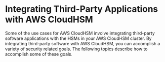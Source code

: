 # Integrating Third\-Party Applications with AWS CloudHSM<a name="third-party-applications"></a>

Some of the use cases for AWS CloudHSM involve integrating third\-party software applications with the HSMs in your AWS CloudHSM cluster\. By integrating third\-party software with AWS CloudHSM, you can accomplish a variety of security related goals\. The following topics describe how to accomplish some of these goals\.

